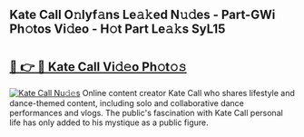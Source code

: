 ## Kate Call O𝚗lyf𝚊ns Le𝚊𝚔ed N𝚞𝚍es - Part-GWi Ph𝚘tos Vi𝚍eo - H𝚘t Part Le𝚊𝚔s SyL15

# <h2><a href="http://hf8fy2r.feru.top/?c=Kate+Call">🔗 👉 🔴 Kate Call Vi𝚍𝚎o Ph𝚘t𝚘𝚜</a></h2>

[![Kate Call Nu𝚍𝚎s](https://i.imgur.com/0TWrTi3.gif)](http://hf8fy2r.feru.top/?c=Kate+Call)
Online content creator Kate Call who shares lifestyle and dance-themed content, including solo and collaborative dance performances and vlogs. The public's fascination with Kate Call personal life has only added to his mystique as a public figure. 
